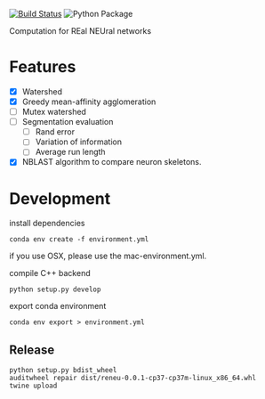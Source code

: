 [![Build Status](https://travis-ci.org/jingpengw/reneu.svg?branch=master)](https://travis-ci.org/jingpengw/reneu)
![Python Package](https://github.com/jingpengw/reneu/workflows/Python%20package/badge.svg)

Computation for REal NEUral networks

# Features
- [x] Watershed
- [x] Greedy mean-affinity agglomeration
- [ ] Mutex watershed
- [ ] Segmentation evaluation
    - [ ] Rand error
    - [ ] Variation of information
    - [ ] Average run length
- [x] NBLAST algorithm to compare neuron skeletons. 

# Development

install dependencies

    conda env create -f environment.yml

if you use OSX, please use the mac-environment.yml.

compile C++ backend

    python setup.py develop

export conda environment

    conda env export > environment.yml

## Release

```
python setup.py bdist_wheel
auditwheel repair dist/reneu-0.0.1-cp37-cp37m-linux_x86_64.whl
twine upload 
```
